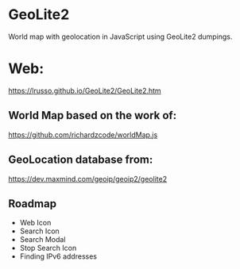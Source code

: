 # GeoLite2

World map with geolocation in JavaScript using GeoLite2 dumpings.

# Web:

https://lrusso.github.io/GeoLite2/GeoLite2.htm

## World Map based on the work of:

https://github.com/richardzcode/worldMap.js

## GeoLocation database from:

https://dev.maxmind.com/geoip/geoip2/geolite2

## Roadmap

* Web Icon
* Search Icon
* Search Modal
* Stop Search Icon
* Finding IPv6 addresses
